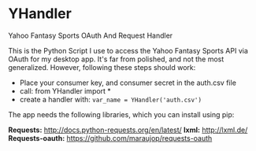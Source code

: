 YHandler
========

Yahoo Fantasy Sports OAuth And Request Handler

This is the Python Script I use to access the Yahoo Fantasy Sports API via OAuth for my desktop app. It's far from polished, and not the most generalized.  However, following these steps should work:
- Place your consumer key, and consumer secret in the auth.csv file 
- call: from YHandler import *
- create a handler with: `var_name = YHandler('auth.csv')`

The app needs the following libraries, which you can install using pip:

**Requests:** http://docs.python-requests.org/en/latest/
**lxml:** http://lxml.de/
**Requests-oauth:** https://github.com/maraujop/requests-oauth
